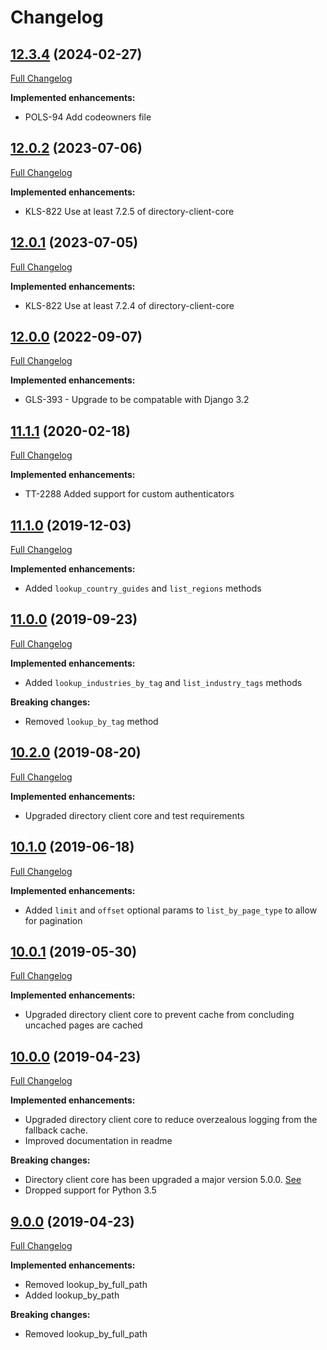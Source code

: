 # Changelog

## [12.3.4](https://pypi.org/project/directory-cms-client/12.3.4/) (2024-02-27)
[Full Changelog](https://github.com/uktrade/directory-cms-client/pull/61)

**Implemented enhancements:**

- POLS-94 Add codeowners file

## [12.0.2](https://pypi.org/project/directory-cms-client/12.0.2/) (2023-07-06)
[Full Changelog](https://github.com/uktrade/directory-cms-client/pull/59)

**Implemented enhancements:**

- KLS-822 Use at least 7.2.5 of directory-client-core

## [12.0.1](https://pypi.org/project/directory-cms-client/12.0.1/) (2023-07-05)
[Full Changelog](https://github.com/uktrade/directory-cms-client/pull/58)

**Implemented enhancements:**

- KLS-822 Use at least 7.2.4 of directory-client-core

## [12.0.0](https://pypi.org/project/directory-cms-client/12.0.0/) (2022-09-07)
[Full Changelog](https://github.com/uktrade/directory-cms-client/pull/53/files)

**Implemented enhancements:**

- GLS-393 - Upgrade to be compatable with Django 3.2

## [11.1.1](https://pypi.org/project/directory-cms-client/11.1.1/) (2020-02-18)
[Full Changelog](https://github.com/uktrade/directory-cms-client/pull/51/files)

**Implemented enhancements:**

- TT-2288 Added support for custom authenticators


## [11.1.0](https://pypi.org/project/directory-cms-client/11.0.0/) (2019-12-03)
[Full Changelog](https://github.com/uktrade/directory-cms-client/pull/50/files)

**Implemented enhancements:**

- Added `lookup_country_guides` and `list_regions` methods


## [11.0.0](https://pypi.org/project/directory-cms-client/11.0.0/) (2019-09-23)
[Full Changelog](https://github.com/uktrade/directory-cms-client/pull/49/files)

**Implemented enhancements:**

- Added `lookup_industries_by_tag` and `list_industry_tags` methods

**Breaking changes:**

- Removed `lookup_by_tag` method

## [10.2.0](https://pypi.org/project/directory-cms-client/10.2.0/) (2019-08-20)
[Full Changelog](https://github.com/uktrade/directory-cms-client/pull/48/files)

**Implemented enhancements:**

- Upgraded directory client core and test requirements

## [10.1.0](https://pypi.org/project/directory-cms-client/10.1.0/) (2019-06-18)
[Full Changelog](https://github.com/uktrade/directory-cms-client/pull/46/files)

**Implemented enhancements:**

- Added `limit` and `offset` optional params to `list_by_page_type` to allow for pagination


## [10.0.1](https://pypi.org/project/directory-cms-client/10.0.1/) (2019-05-30)
[Full Changelog](https://github.com/uktrade/directory-cms-client/pull/44/files)

**Implemented enhancements:**

- Upgraded directory client core to prevent cache from concluding uncached pages are cached


## [10.0.0](https://pypi.org/project/directory-cms-client/10.0.0/) (2019-04-23)
[Full Changelog](https://github.com/uktrade/directory-cms-client/pull/43/files)

**Implemented enhancements:**

- Upgraded directory client core to reduce overzealous logging from the fallback cache.
- Improved documentation in readme

**Breaking changes:**

- Directory client core has been upgraded a major version 5.0.0. [See](https://github.com/uktrade/directory-client-core/pull/16)
- Dropped support for Python 3.5

## [9.0.0](https://pypi.org/project/directory-cms-client/9.0.0/) (2019-04-23)
[Full Changelog](https://github.com/uktrade/directory-cms-client/pull/42/files)

**Implemented enhancements:**

- Removed lookup_by_full_path
- Added lookup_by_path

**Breaking changes:**

- Removed lookup_by_full_path
